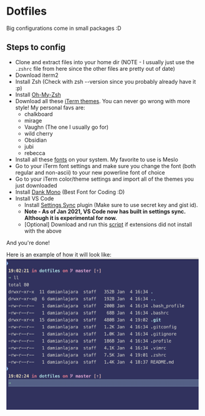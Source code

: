 # Dotfiles
Big configurations come in small packages :D

## Steps to config
* Clone and extract files into your home dir (NOTE - I usually just use the `.zshrc` file from here since the other files are pretty out of date)
* Download iterm2
* Install Zsh (Check with zsh --version since you probably already have it :p)
* Install [Oh-My-Zsh](https://github.com/robbyrussell/oh-my-zsh)
* Download all these [iTerm themes](https://github.com/mbadolato/iTerm2-Color-Schemes). You can never go wrong with more style!
  My personal favs are:
  - chalkboard
  - mirage
  - Vaughn (The one I usually go for)
  - wild cherry
  - Obsidian
  - jubi
  - rebecca
* Install all these [fonts](https://github.com/powerline/fonts) on your system. My favorite to use is Meslo
* Go to your iTerm font settings and make sure you change the font (both regular and non-ascii) to your new powerline font of choice
* Go to your iTerm color/theme settings and import all of the themes you just downloaded
* Install [Dank Mono](https://dank.sh/) (Best Font for Coding :D)
* Install VS Code
  * Install [Settings Sync](https://github.com/shanalikhan/code-settings-sync) plugin (Make sure to use secret key and gist id).
  * **Note - As of Jan 2021, VS Code now has built in settings sync. Although it is experimental for now.**
  * [Optional] Download and run this [script](https://github.com/damianlajara/install_vscode_extensions) if extensions did not install with the above

And you're done!

Here is an example of how it will look like:
![Example of above steps](./sample.png)
